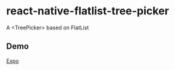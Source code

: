 # react-native-flatlist-tree-picker
A &lt;TreePicker> based on FlatList

## Demo

[Expo](https://snack.expo.io/@heineiuo/react-native-flatlist-tree-picker)
